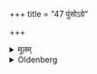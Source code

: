 +++
title = "47 पुंसोऽग्रे"

+++

<details><summary>मूलम्</summary>

पुंसोऽग्रे ४७
</details>

<details><summary>Oldenberg</summary>

50. First on the male.
</details>
